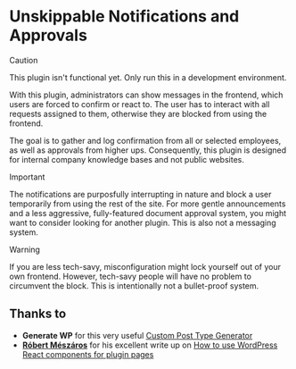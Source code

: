 # Unskippable Notifications and Approvals

> [!CAUTION]  
> This plugin isn't functional yet. Only run this in a development environment.

With this plugin, administrators can show messages in the frontend, which users are forced to confirm or react to. The user has to interact with all requests assigned to them, otherwise they are blocked from using the frontend.

The goal is to gather and log confirmation from all or selected employees, as well as approvals from higher ups. Consequently, this plugin is designed for internal company knowledge bases and not public websites. 

> [!IMPORTANT]  
> The notifications are purposfully interrupting in nature and block a user temporarily from using the rest of the site. For more gentle announcements and a less aggressive, fully-featured document approval system, you might want to consider looking for another plugin. This is also not a messaging system.

> [!WARNING]  
> If you are less tech-savy, misconfiguration might lock yourself out of your own frontend. However, tech-savy people will have no problem to circumvent the block. This is intentionally not a bullet-proof system.

## Thanks to

* **Generate WP** for this very useful [Custom Post Type Generator](https://generatewp.com/post-type/)
* **[Róbert Mészáros](https://profiles.wordpress.org/meszarosrob/)** for his excellent write up on [How to use WordPress React components for plugin pages](https://developer.wordpress.org/news/2024/03/26/how-to-use-wordpress-react-components-for-plugin-pages/)